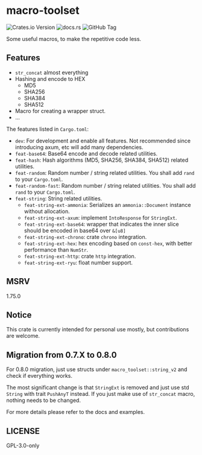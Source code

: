 # macro-toolset

![Crates.io Version](https://img.shields.io/crates/v/macro-toolset)
![docs.rs](https://img.shields.io/docsrs/macro-toolset)
![GitHub Tag](https://img.shields.io/github/v/tag/cxw620/macro-toolset)

Some useful macros, to make the repetitive code less.

## Features

- `str_concat` almost everything
- Hashing and encode to HEX
  - MD5
  - SHA256
  - SHA384
  - SHA512
- Macro for creating a wrapper struct.
- ...

The features listed in `Cargo.toml`:

- `dev`: For development and enable all features. Not recommended since introducing axum, etc will add many dependencies.
- `feat-base64`: Base64 encode and decode related utilities.
- `feat-hash`: Hash algorithms (MD5, SHA256, SHA384, SHA512) related utilities.
- `feat-random`: Random number / string related utilities. You shall add `rand` to your `Cargo.toml`.
- `feat-random-fast`: Random number / string related utilities. You shall add `rand` to your `Cargo.toml`.
- `feat-string`: String related utilities.
  - `feat-string-ext-ammonia`: Serializes an `ammonia::Document` instance without allocation.
  - `feat-string-ext-axum`: implement `IntoResponse` for `StringExt`.
  - `feat-string-ext-base64`: wrapper that indicates the inner slice should be encoded in base64 over `&[u8]`
  - `feat-string-ext-chrono`: crate `chrono` integration.
  - `feat-string-ext-hex`: hex encoding based on `const-hex`, with better performance than `NumStr`.
  - `feat-string-ext-http`: crate `http` integration.
  - `feat-string-ext-ryu`: float number support.

## MSRV

1.75.0

## Notice

This crate is currently intended for personal use mostly, but contributions are welcome.

## Migration from 0.7.X to 0.8.0

For 0.8.0 migration, just use structs under `macro_toolset::string_v2` and check if everything works.

The most significant change is that `StringExt` is removed and just use std `String` with trait `PushAnyT` instead.
If you just make use of `str_concat` macro, nothing needs to be changed.

For more details please refer to the docs and examples.

## LICENSE

GPL-3.0-only
